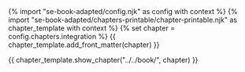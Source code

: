 <frontmatter>
{% import "se-book-adapted/config.njk" as config with context %}
{% import "se-book-adapted/chapters-printable/chapter-printable.njk" as chapter_template with context %}
{% set chapter = config.chapters.integration %}
{{ chapter_template.add_front_matter(chapter) }}
</frontmatter>

{{ chapter_template.show_chapter("../../book/", chapter) }}
